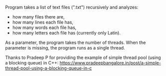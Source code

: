 Program takes a list of text files (".txt") recursively and analyzes:
- how many files there are,
- how many lines each file has,
- how many words each file has,
- how many letters each file has (currently only Latin). 

As a parameter, the program takes the number of threads. When the parameter is missing, the program runs as a single thread. 


Thanks to Pradeep P for providing the example of simple thread pool (using a blocking queue) in C++:
https://www.pradeepbangalore.in/post/a-simple-thread-pool-using-a-blocking-queue-in-c
